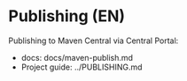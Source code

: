 # Publishing (EN)

Publishing to Maven Central via Central Portal:
- docs: docs/maven-publish.md
- Project guide: ../PUBLISHING.md
